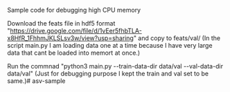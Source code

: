 Sample code for debugging high CPU memory

Download the feats file in hdf5 format "https://drive.google.com/file/d/1vEer5fhbTLA-x8HfR_1FhhmJKLSLsv3w/view?usp=sharing" and copy to feats/val/
(In the script main.py I am loading data one at a time because I have very large data that cant be loaded into memort at once.)

Run the commnad "python3 main.py --train-data-dir data/val --val-data-dir data/val"
(Just for debugging purpose I kept the train and val set to be same.)# asv-sample